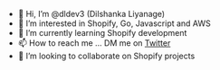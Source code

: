 - 👋 Hi, I’m @dldev3 (Dilshanka Liyanage)
- 👀 I’m interested in Shopify, Go, Javascript and AWS
- 🌱 I’m currently learning Shopify development
- 📫 How to reach me ... DM me on [Twitter](https://twitter.com/dilshankaL)
- 💞️ I’m looking to collaborate on Shopify projects


<!---
dldev3/dldev3 is a ✨ special ✨ repository because its `README.md` (this file) appears on your GitHub profile.
You can click the Preview link to take a look at your changes.
--->
